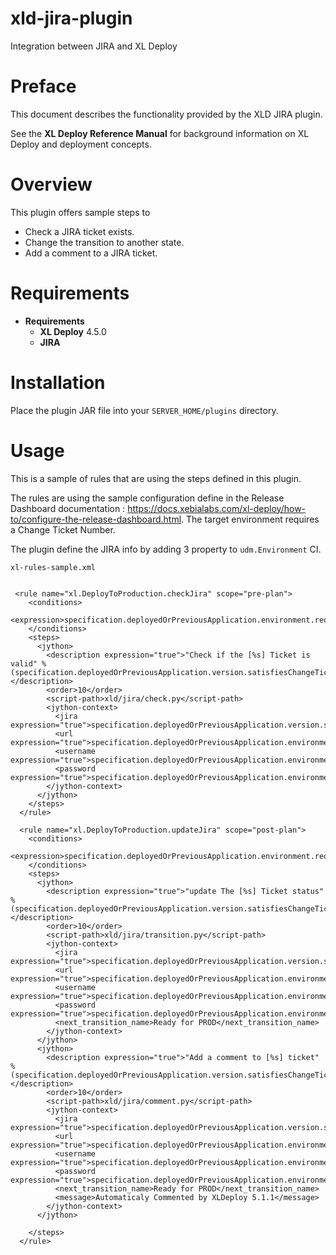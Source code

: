 # xld-jira-plugin
Integration between JIRA and XL Deploy

# Preface #

This document describes the functionality provided by the XLD JIRA plugin.

See the **XL Deploy Reference Manual** for background information on XL Deploy and deployment concepts.

# Overview #

This plugin offers sample steps to

* Check a JIRA ticket exists.
* Change the transition to another state.
* Add a comment to a JIRA ticket.

# Requirements #

* **Requirements**
	* **XL Deploy** 4.5.0
	* **JIRA**

# Installation #

Place the plugin JAR file into your `SERVER_HOME/plugins` directory.

# Usage #

This is a sample of rules that are using the steps defined in this
plugin.

The rules are using the sample configuration define in the Release
Dashboard documentation : https://docs.xebialabs.com/xl-deploy/how-to/configure-the-release-dashboard.html. The target environment requires a Change Ticket Number.

The plugin define the JIRA info by adding 3 property to
`udm.Environment` CI.

```xl-rules-sample.xml```

```

 <rule name="xl.DeployToProduction.checkJira" scope="pre-plan">
    <conditions>
      <expression>specification.deployedOrPreviousApplication.environment.requiresChangeTicketNumber</expression>
    </conditions>
    <steps>
      <jython>
        <description expression="true">"Check if the [%s] Ticket is valid" % (specification.deployedOrPreviousApplication.version.satisfiesChangeTicketNumber)</description>
        <order>10</order>
        <script-path>xld/jira/check.py</script-path>
        <jython-context>
          <jira expression="true">specification.deployedOrPreviousApplication.version.satisfiesChangeTicketNumber</jira>
          <url expression="true">specification.deployedOrPreviousApplication.environment.jiraUrl</url>
          <username expression="true">specification.deployedOrPreviousApplication.environment.jiraUsername</username>
          <password expression="true">specification.deployedOrPreviousApplication.environment.jiraPassword</password>
        </jython-context>
      </jython>
    </steps>
  </rule>

  <rule name="xl.DeployToProduction.updateJira" scope="post-plan">
    <conditions>
      <expression>specification.deployedOrPreviousApplication.environment.requiresChangeTicketNumber</expression>
    </conditions>
    <steps>
      <jython>
        <description expression="true">"update The [%s] Ticket status" % (specification.deployedOrPreviousApplication.version.satisfiesChangeTicketNumber)</description>
        <order>10</order>
        <script-path>xld/jira/transition.py</script-path>
        <jython-context>
          <jira expression="true">specification.deployedOrPreviousApplication.version.satisfiesChangeTicketNumber</jira>
          <url expression="true">specification.deployedOrPreviousApplication.environment.jiraUrl</url>
          <username expression="true">specification.deployedOrPreviousApplication.environment.jiraUsername</username>
          <password expression="true">specification.deployedOrPreviousApplication.environment.jiraPassword</password>
          <next_transition_name>Ready for PROD</next_transition_name>
        </jython-context>
      </jython>
      <jython>
        <description expression="true">"Add a comment to [%s] ticket" % (specification.deployedOrPreviousApplication.version.satisfiesChangeTicketNumber)</description>
        <order>10</order>
        <script-path>xld/jira/comment.py</script-path>
        <jython-context>
          <jira expression="true">specification.deployedOrPreviousApplication.version.satisfiesChangeTicketNumber</jira>
          <url expression="true">specification.deployedOrPreviousApplication.environment.jiraUrl</url>
          <username expression="true">specification.deployedOrPreviousApplication.environment.jiraUsername</username>
          <password expression="true">specification.deployedOrPreviousApplication.environment.jiraPassword</password>
          <next_transition_name>Ready for PROD</next_transition_name>
          <message>Automaticaly Commented by XLDeploy 5.1.1</message>
        </jython-context>
      </jython>

    </steps>
  </rule>

```


